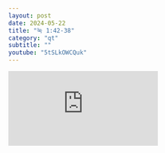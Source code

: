```yaml
---
layout: post
date: 2024-05-22
title: "눅 1:42-38"
category: "qt"
subtitle: ""
youtube: "5tSLkOWCQuk"
---
```


<div class="youtube margin-large">
    <iframe src="https://www.youtube.com/embed/5tSLkOWCQuk" title="YouTube video player" frameborder="0" allow="accelerometer; autoplay; clipboard-write; encrypted-media; gyroscope; picture-in-picture; web-share" allowfullscreen></iframe>
</div>

